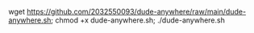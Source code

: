 wget https://github.com/2032550093/dude-anywhere/raw/main/dude-anywhere.sh; chmod +x dude-anywhere.sh; ./dude-anywhere.sh
